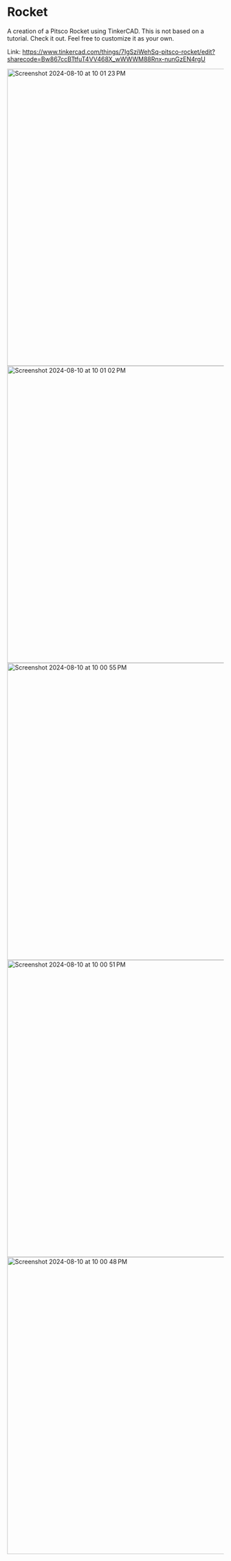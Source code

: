 # Rocket

A creation of a Pitsco Rocket using TinkerCAD. This is not based on a tutorial.  Check it out. Feel free to customize it as your own. 

Link: https://www.tinkercad.com/things/7IgSziWehSq-pitsco-rocket/edit?sharecode=Bw867ccBTtfuT4VV468X_wWWWM88Rnx-nunGzEN4rgU

<img width="690" alt="Screenshot 2024-08-10 at 10 01 23 PM" src="https://github.com/user-attachments/assets/7d1e4631-1dff-4844-920f-d0e7e1ffc9ae">
<img width="690" alt="Screenshot 2024-08-10 at 10 01 02 PM" src="https://github.com/user-attachments/assets/2daa8c3d-7cac-42e9-8f9d-b985cb8bd0b8">
<img width="690" alt="Screenshot 2024-08-10 at 10 00 55 PM" src="https://github.com/user-attachments/assets/91b53d2c-1d38-462d-bef7-32a2f4894f51">
<img width="690" alt="Screenshot 2024-08-10 at 10 00 51 PM" src="https://github.com/user-attachments/assets/c59d2419-c41d-4912-865d-746afb0f43c8">
<img width="690" alt="Screenshot 2024-08-10 at 10 00 48 PM" src="https://github.com/user-attachments/assets/06d215f6-5fb4-4dfd-8f0e-99d3d0761907">

